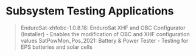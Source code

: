 # Subsystem Testing Applications

> EnduroSat-xhfobc-1.0.8.18: EnduroSat XHF and OBC Configurator (Installer) - Enables the modification of OBC and XHF configuration values
> SatPowMon_Pos_2021: Battery & Power Tester - Testing for EPS batteries and solar cells
